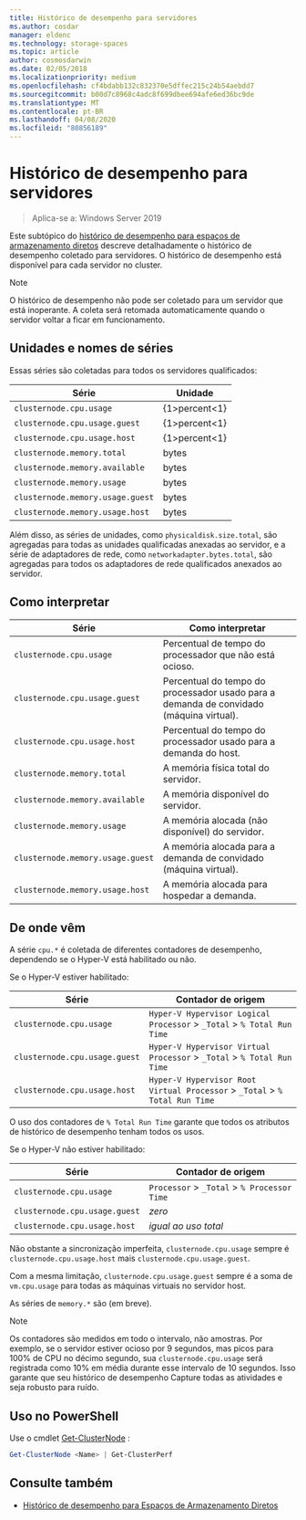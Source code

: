 ```yaml
---
title: Histórico de desempenho para servidores
ms.author: cosdar
manager: eldenc
ms.technology: storage-spaces
ms.topic: article
author: cosmosdarwin
ms.date: 02/05/2018
ms.localizationpriority: medium
ms.openlocfilehash: cf4bdabb132c832370e5dffec215c24b54aebdd7
ms.sourcegitcommit: b00d7c8968c4adc8f699dbee694afe6ed36bc9de
ms.translationtype: MT
ms.contentlocale: pt-BR
ms.lasthandoff: 04/08/2020
ms.locfileid: "80856189"
---
```

# <a name="performance-history-for-servers"></a>Histórico de desempenho para servidores

> Aplica-se a: Windows Server 2019

Este subtópico do [histórico de desempenho para espaços de armazenamento diretos](performance-history.md) descreve detalhadamente o histórico de desempenho coletado para servidores. O histórico de desempenho está disponível para cada servidor no cluster.

   > [!NOTE]
   > O histórico de desempenho não pode ser coletado para um servidor que está inoperante. A coleta será retomada automaticamente quando o servidor voltar a ficar em funcionamento.

## <a name="series-names-and-units"></a>Unidades e nomes de séries

Essas séries são coletadas para todos os servidores qualificados:

| Série                           | Unidade    |
|----------------------------------|---------|
| `clusternode.cpu.usage`          | {1&gt;percent&lt;1} |
| `clusternode.cpu.usage.guest`    | {1&gt;percent&lt;1} |
| `clusternode.cpu.usage.host`     | {1&gt;percent&lt;1} |
| `clusternode.memory.total`       | bytes   |
| `clusternode.memory.available`   | bytes   |
| `clusternode.memory.usage`       | bytes   |
| `clusternode.memory.usage.guest` | bytes   |
| `clusternode.memory.usage.host`  | bytes   |

Além disso, as séries de unidades, como `physicaldisk.size.total`, são agregadas para todas as unidades qualificadas anexadas ao servidor, e a série de adaptadores de rede, como `networkadapter.bytes.total`, são agregadas para todos os adaptadores de rede qualificados anexados ao servidor.

## <a name="how-to-interpret"></a>Como interpretar

| Série                           | Como interpretar                                                      |
|----------------------------------|-----------------------------------------------------------------------|
| `clusternode.cpu.usage`          | Percentual de tempo do processador que não está ocioso.                        |
| `clusternode.cpu.usage.guest`    | Percentual do tempo do processador usado para a demanda de convidado (máquina virtual). |
| `clusternode.cpu.usage.host`     | Percentual do tempo do processador usado para a demanda do host.                    |
| `clusternode.memory.total`       | A memória física total do servidor.                              |
| `clusternode.memory.available`   | A memória disponível do servidor.                                   |
| `clusternode.memory.usage`       | A memória alocada (não disponível) do servidor.                   |
| `clusternode.memory.usage.guest` | A memória alocada para a demanda de convidado (máquina virtual).               |
| `clusternode.memory.usage.host`  | A memória alocada para hospedar a demanda.                                  |

## <a name="where-they-come-from"></a>De onde vêm

A série `cpu.*` é coletada de diferentes contadores de desempenho, dependendo se o Hyper-V está habilitado ou não.

Se o Hyper-V estiver habilitado:

| Série                           | Contador de origem |
|----------------------------------|----------------|
| `clusternode.cpu.usage`          | `Hyper-V Hypervisor Logical Processor` > `_Total` > `% Total Run Time`      |
| `clusternode.cpu.usage.guest`    | `Hyper-V Hypervisor Virtual Processor` > `_Total` > `% Total Run Time`      |
| `clusternode.cpu.usage.host`     | `Hyper-V Hypervisor Root Virtual Processor` > `_Total` > `% Total Run Time` |

O uso dos contadores de `% Total Run Time` garante que todos os atributos de histórico de desempenho tenham todos os usos.

Se o Hyper-V não estiver habilitado:

| Série                           | Contador de origem |
|----------------------------------|----------------|
| `clusternode.cpu.usage`          | `Processor` > `_Total` > `% Processor Time` |
| `clusternode.cpu.usage.guest`    | *zero* |
| `clusternode.cpu.usage.host`     | *igual ao uso total* |

Não obstante a sincronização imperfeita, `clusternode.cpu.usage` sempre é `clusternode.cpu.usage.host` mais `clusternode.cpu.usage.guest`.

Com a mesma limitação, `clusternode.cpu.usage.guest` sempre é a soma de `vm.cpu.usage` para todas as máquinas virtuais no servidor host.

As séries de `memory.*` são (em breve).

  > [!NOTE]
  > Os contadores são medidos em todo o intervalo, não amostras. Por exemplo, se o servidor estiver ocioso por 9 segundos, mas picos para 100% de CPU no décimo segundo, sua `clusternode.cpu.usage` será registrada como 10% em média durante esse intervalo de 10 segundos. Isso garante que seu histórico de desempenho Capture todas as atividades e seja robusto para ruído.

## <a name="usage-in-powershell"></a>Uso no PowerShell

Use o cmdlet [Get-ClusterNode](https://docs.microsoft.com/powershell/module/failoverclusters/get-clusternode) :

```PowerShell
Get-ClusterNode <Name> | Get-ClusterPerf
```

## <a name="see-also"></a>Consulte também

- [Histórico de desempenho para Espaços de Armazenamento Diretos](performance-history.md)
